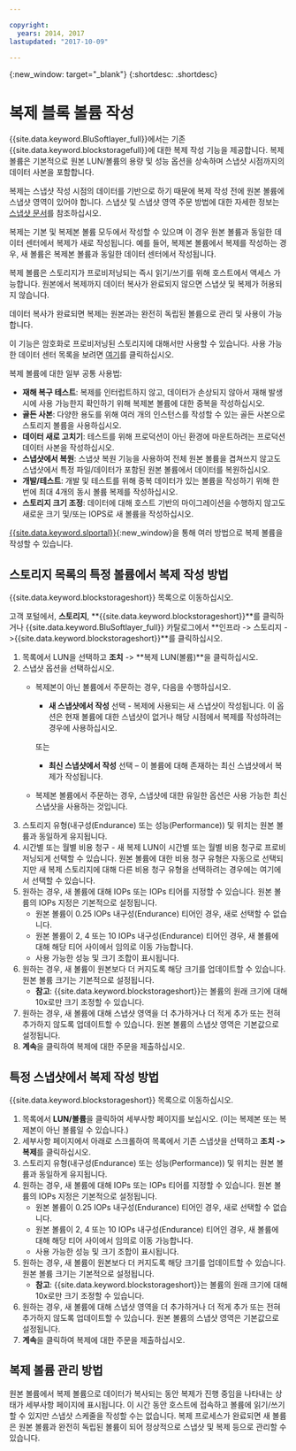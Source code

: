 ```yaml
---

copyright:
  years: 2014, 2017
lastupdated: "2017-10-09"

---
```

{:new_window: target="_blank"}
{:shortdesc: .shortdesc}

# 복제 블록 볼륨 작성

{{site.data.keyword.BluSoftlayer_full}}에서는 기존 {{site.data.keyword.blockstoragefull}}에 대한 복제 작성 기능을 제공합니다. 복제 볼륨은 기본적으로 원본 LUN/볼륨의 용량 및 성능 옵션을 상속하며 스냅샷 시점까지의 데이터 사본을 포함합니다.   

복제는 스냅샷 작성 시점의 데이터를 기반으로 하기 때문에 복제 작성 전에 원본 볼륨에 스냅샷 영역이 있어야 합니다.  스냅샷 및 스냅샷 영역 주문 방법에 대한 자세한 정보는 [스냅샷 문서](snapshots.html)를 참조하십시오.  

복제는 기본 및 복제본 볼륨 모두에서 작성할 수 있으며 이 경우 원본 볼륨과 동일한 데이터 센터에서 복제가 새로 작성됩니다.  예를 들어, 복제본 볼륨에서 복제를 작성하는 경우, 새 볼륨은 복제본 볼륨과 동일한 데이터 센터에서 작성됩니다.    

복제 볼륨은 스토리지가 프로비저닝되는 즉시 읽기/쓰기를 위해 호스트에서 액세스 가능합니다.  원본에서 복제까지 데이터 복사가 완료되지 않으면 스냅샷 및 복제가 허용되지 않습니다. 

데이터 복사가 완료되면 복제는 원본과는 완전히 독립된 볼륨으로 관리 및 사용이 가능합니다. 

이 기능은 암호화로 프로비저닝된 스토리지에 대해서만 사용할 수 있습니다. 사용 가능한 데이터 센터 목록을 보려면 [여기](new-ibm-block-and-file-storage-location-and-features.html)를 클릭하십시오. 

복제 볼륨에 대한 일부 공통 사용법:
- **재해 복구 테스트**: 복제를 인터럽트하지 않고, 데이터가 손상되지 않아서 재해 발생 시에 사용 가능한지 확인하기 위해 복제본 볼륨에 대한 중복을 작성하십시오. 
- **골든 사본**: 다양한 용도를 위해 여러 개의 인스턴스를 작성할 수 있는 골든 사본으로 스토리지 볼륨을 사용하십시오. 
- **데이터 새로 고치기**: 테스트를 위해 프로덕션이 아닌 환경에 마운트하려는 프로덕션 데이터 사본을 작성하십시오. 
- **스냅샷에서 복원**: 스냅샷 복원 기능을 사용하여 전체 원본 볼륨을 겹쳐쓰지 않고도 스냅샷에서 특정 파일/데이터가 포함된 원본 볼륨에서 데이터를 복원하십시오. 
- **개발/테스트**: 개발 및 테스트를 위해 중복 데이터가 있는 볼륨을 작성하기 위해 한 번에 최대 4개의 동시 볼륨 복제를 작성하십시오. 
- **스토리지 크기 조정**: 데이터에 대해 호스트 기반의 마이그레이션을 수행하지 않고도 새로운 크기 및/또는 IOPS로 새 볼륨을 작성하십시오.  
	

[{{site.data.keyword.slportal}}](https://control.softlayer.com/){:new_window}을 통해 여러 방법으로 복제 볼륨을 작성할 수 있습니다. 

## 스토리지 목록의 특정 볼륨에서 복제 작성 방법

{{site.data.keyword.blockstorageshort}} 목록으로 이동하십시오.

고객 포털에서, **스토리지**, **{{site.data.keyword.blockstorageshort}}**를 클릭하거나 {{site.data.keyword.BluSoftlayer_full}} 카탈로그에서 **인프라 -> 스토리지 ->{{site.data.keyword.blockstorageshort}}**를 클릭하십시오. 


1. 목록에서 LUN을 선택하고 **조치** -> **복제 LUN(볼륨)**을 클릭하십시오. 
2. 스냅샷 옵션을 선택하십시오. 
    - 복제본이 아닌 볼륨에서 주문하는 경우, 다음을 수행하십시오.
      - **새 스냅샷에서 작성** 선택 - 복제에 사용되는 새 스냅샷이 작성됩니다. 이 옵션은 현재 볼륨에 대한 스냅샷이 없거나 해당 시점에서 복제를 작성하려는 경우에 사용하십시오.
    
      또는 
      - **최신 스냅샷에서 작성** 선택 – 이 볼륨에 대해 존재하는 최신 스냅샷에서 복제가 작성됩니다. 
    - 복제본 볼륨에서 주문하는 경우, 스냅샷에 대한 유일한 옵션은 사용 가능한 최신 스냅샷을 사용하는 것입니다. 
3. 스토리지 유형(내구성(Endurance) 또는 성능(Performance)) 및 위치는 원본 볼륨과 동일하게 유지됩니다.
4. 시간별 또는 월별 비용 청구 - 새 복제 LUN이 시간별 또는 월별 비용 청구로 프로비저닝되게 선택할 수 있습니다.  원본 볼륨에 대한 비용 청구 유형은 자동으로 선택되지만 새 복제 스토리지에 대해 다른 비용 청구 유형을 선택하려는 경우에는 여기에서 선택할 수 있습니다. 
5. 원하는 경우, 새 볼륨에 대해 IOPs 또는 IOPs 티어를 지정할 수 있습니다. 원본 볼륨의 IOPs 지정은 기본적으로 설정됩니다. 
    - 원본 볼륨이 0.25 IOPs 내구성(Endurance) 티어인 경우, 새로 선택할 수 없습니다. 
    - 원본 볼륨이 2, 4 또는 10 IOPs 내구성(Endurance) 티어인 경우, 새 볼륨에 대해 해당 티어 사이에서 임의로 이동 가능합니다. 
    - 사용 가능한 성능 및 크기 조합이 표시됩니다. 
6. 원하는 경우, 새 볼륨이 원본보다 더 커지도록 해당 크기를 업데이트할 수 있습니다.  원본 볼륨 크기는 기본적으로 설정됩니다. 
    - **참고**: {{site.data.keyword.blockstorageshort}}는 볼륨의 원래 크기에 대해 10x로만 크기 조정할 수 있습니다. 
7. 원하는 경우, 새 볼륨에 대해 스냅샷 영역을 더 추가하거나 더 적게 추가 또는 전혀 추가하지 않도록 업데이트할 수 있습니다. 원본 볼륨의 스냅샷 영역은 기본값으로 설정됩니다. 
8. **계속**을 클릭하여 복제에 대한 주문을 제출하십시오. 



## 특정 스냅샷에서 복제 작성 방법

{{site.data.keyword.blockstorageshort}} 목록으로 이동하십시오.

1. 목록에서 **LUN/볼륨**을 클릭하여 세부사항 페이지를 보십시오. (이는 복제본 또는 복제본이 아닌 볼륨일 수 있습니다.) 
2. 세부사항 페이지에서 아래로 스크롤하여 목록에서 기존 스냅샷을 선택하고 **조치 -> 복제**를 클릭하십시오.   
3. 스토리지 유형(내구성(Endurance) 또는 성능(Performance)) 및 위치는 원본 볼륨과 동일하게 유지됩니다. 
4. 원하는 경우, 새 볼륨에 대해 IOPs 또는 IOPs 티어를 지정할 수 있습니다. 원본 볼륨의 IOPs 지정은 기본적으로 설정됩니다. 
    - 원본 볼륨이 0.25 IOPs 내구성(Endurance) 티어인 경우, 새로 선택할 수 없습니다. 
    - 원본 볼륨이 2, 4 또는 10 IOPs 내구성(Endurance) 티어인 경우, 새 볼륨에 대해 해당 티어 사이에서 임의로 이동 가능합니다. 
    - 사용 가능한 성능 및 크기 조합이 표시됩니다. 
5. 원하는 경우, 새 볼륨이 원본보다 더 커지도록 해당 크기를 업데이트할 수 있습니다.  원본 볼륨 크기는 기본적으로 설정됩니다. 
    - **참고**: {{site.data.keyword.blockstorageshort}}는 볼륨의 원래 크기에 대해 10x로만 크기 조정할 수 있습니다. 
6. 원하는 경우, 새 볼륨에 대해 스냅샷 영역을 더 추가하거나 더 적게 추가 또는 전혀 추가하지 않도록 업데이트할 수 있습니다. 원본 볼륨의 스냅샷 영역은 기본값으로 설정됩니다. 
7. **계속**을 클릭하여 복제에 대한 주문을 제출하십시오. 


## 복제 볼륨 관리 방법

원본 볼륨에서 복제 볼륨으로 데이터가 복사되는 동안 복제가 진행 중임을 나타내는 상태가 세부사항 페이지에 표시됩니다. 이 시간 동안 호스트에 접속하고 볼륨에 읽기/쓰기할 수 있지만 스냅샷 스케줄을 작성할 수는 없습니다. 복제 프로세스가 완료되면 새 볼륨은 원본 볼륨과 완전히 독립된 볼륨이 되어 정상적으로 스냅샷 및 복제 등으로 관리할 수 있습니다. 
